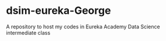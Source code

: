 # dsim-eureka-George
A repository to host my codes in Eureka Academy Data Science intermediate class
